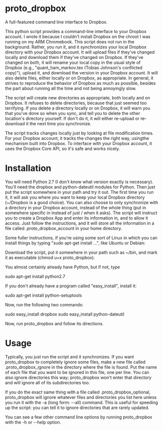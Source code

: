 proto_dropbox
=============

A full-featured command line interface to Dropbox.

This python script provides a command-line interface to your Dropbox
account. I wrote it because I couldn't install Dropbox on the chroot I was running
on my ARM Chromebook. This script does not run in the background. Rather,
you run it, and it synchronizes your local Dropbox directory with your
Dropbox account. It will upload files if they've changed locally and download
them if they've changed on Dropbox. If they've changed on both, it will
rename your local copy in the usual style of Dropbox (e.g.,
"quant_ham_markov.tex (Tobias Johnson's conflicted copy)"), upload it,
and download the version in your Dropbox account. It will also delete
files, either locally or on Dropbox, as appropriate. In general, it
strives to reproduce the behavior of Dropbox as much as possible,
besides the part about running all the time and not being annoyingly slow.

The script will create new directories as appropriate, both locally and
on Dropbox. It refuses to delete directories, because that just seemed
too terrifying. If you delete a directory locally or on Dropbox, it will
warn you that you've done so when you sync, and tell you to delete the
other location's directory yourself. If don't do it, it will either
re-upload or re-download it the next time you synchronize.

The script tracks changes locally just by looking at file modification
times. For your Dropbox account, it tracks the changes the right way,
usingthe mechanism built into Dropbox. To interface with your Dropbox
account, it uses the Dropbox Core API, so it's safe and works nicely.

Installation
============

You will need Python 2.? (I don't know what version exactly is 
necessary). You'll need the dropbox and python-dateutil modules
for Python. Then just put the script somewhere in your path and
try it out. The first time you run it, it will ask you where you
want to keep your local Dropbox directory (~/Dropbox is a good
choice). You can also choose to only synchronize with a directory
in your Dropbox account, instead of the whole thing (put in
somewhere specific in instead of just / when it asks). The script
will instruct you to create a Dropbox App and enter its information
in, and to allow it access. Just follow the instructions, and it will
store all the information in a file called .proto_dropbox_account in
your home directory.

Some fuller instructions, if you're using some sort of Linux in which
you can install things by typing "sudo apt-get install ...", like Ubuntu
or Debian:

Download the script, put it somewhere in your path such as ~/bin,
and mark it as executable (chmod u+x proto_dropbox).

You almost certainly already have Python, but if not, type

sudo apt-get install python2.7

If you don't already have a program called "easy_install",
install it:

sudo apt-get install python-setuptools

Now, run the following two commands:

sudo easy_install dropbox
sudo easy_install python-dateutil

Now, run proto_dropbox and follow its directions.

Usage
=====

Typically, you just run the script and it synchronizes. If you want proto_dropbox
to completely ignore some files, make a new file called .proto_dropbox_ignore in the
directory where the file is found. Put the name of each file that you want to
be ignored in this file, one per line. You can also ignore directories this way;
proto_dropbox won't enter that directory and will ignore all of its subdirectories
too.

If you do the exact same thing with a file called .proto_dropbox_optional, proto_dropbox
will ignore whatever files and directories you list here unless you run it with the -a (long
form: --all) command. This is useful for speeding up the script: you can tell it to ignore
directories that are rarely updated.

You can see a few other command line options by running proto_dropbox with the -h or --help 
option.
